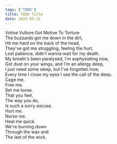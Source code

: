 ```yaml
---
tags: ['TODO']
title: TODO Title
date: 2023-05-22
---
```


Votive Vulture Got Motive To Torture  
The buzzards got me down in the dirt,  
Hit me hard on the back of the head,  
They've got me struggling, feeling the hurt,  
Lost patience, didn't wanna wait for my death.  
My breath's been paralysed, I'm asphyxiating now,  
Got dust on your wings, and I'm an allergy deep,  
I just need some sleep, but I've forgotten how,  
Every time I close my eyes I see the call of the deep.  
Cage me.  
Free me.  
Set me loose.  
That you feel,  
The way you do,  
Is such a sorry excuse.  
Hurt me.  
Nurse me.  
Heal me quick.  
We're burning down  
Through the wax and  
The last of the wick.  
